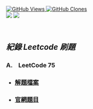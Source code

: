 <a href='https://github.com/Junwu0615/LeetCode-Practice-Record'><img alt='GitHub Views' src='https://views.whatilearened.today/views/github/Junwu0615/LeetCode-Practice-Record.svg'> 
<a href='https://github.com/Junwu0615/LeetCode-Practice-Record'><img alt='GitHub Clones' src='https://img.shields.io/badge/dynamic/json?color=success&label=Clone&query=count_total&url=https://gist.githubusercontent.com/Junwu0615/33c314047426e606a5f15e5d3a88a3e4/raw/LeetCode-Practice-Record_clone.json&logo=github'> <br>
[![](https://img.shields.io/badge/Project-Leetcode-blue.svg?style=plastic)](https://github.com/Junwu0615/LeetCode-Practice-Record)
[![](https://img.shields.io/badge/Language-Python_3.12.0-blue.svg?style=plastic)](https://www.python.org/) <br>

<br>

## *紀錄 Leetcode 刷題*

### A.　LeetCode 75
- ### [解題檔案](./ans/leetcode_75)
- ### [官網題目](https://leetcode.com/studyplan/leetcode-75/)